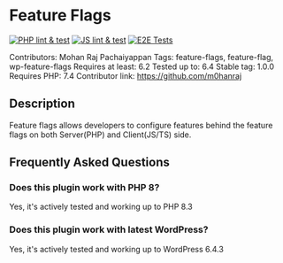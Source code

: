 # Feature Flags

[![PHP lint & test](https://github.com/codebtech/wp-feature-flags/actions/workflows/php.yml/badge.svg)](https://github.com/codebtech/wp-feature-flags/actions/workflows/php.yml)
[![JS lint & test](https://github.com/codebtech/wp-feature-flags/actions/workflows/js.yml/badge.svg)](https://github.com/codebtech/wp-feature-flags/actions/workflows/js.yml)
[![E2E Tests](https://github.com/codebtech/wp-feature-flags/actions/workflows/e2e.yml/badge.svg)](https://github.com/codebtech/wp-feature-flags/actions/workflows/e2e.yml)

Contributors: Mohan Raj Pachaiyappan
Tags: feature-flags, feature-flag, wp-feature-flags
Requires at least: 6.2
Tested up to: 6.4
Stable tag: 1.0.0
Requires PHP: 7.4
Contributor link: https://github.com/m0hanraj

## Description

Feature flags allows developers to configure features behind the feature flags on both Server(PHP) and Client(JS/TS) side.

## Frequently Asked Questions

### Does this plugin work with PHP 8?

Yes, it's actively tested and working up to PHP 8.3

### Does this plugin work with latest WordPress?

Yes, it's actively tested and working up to WordPress 6.4.3
